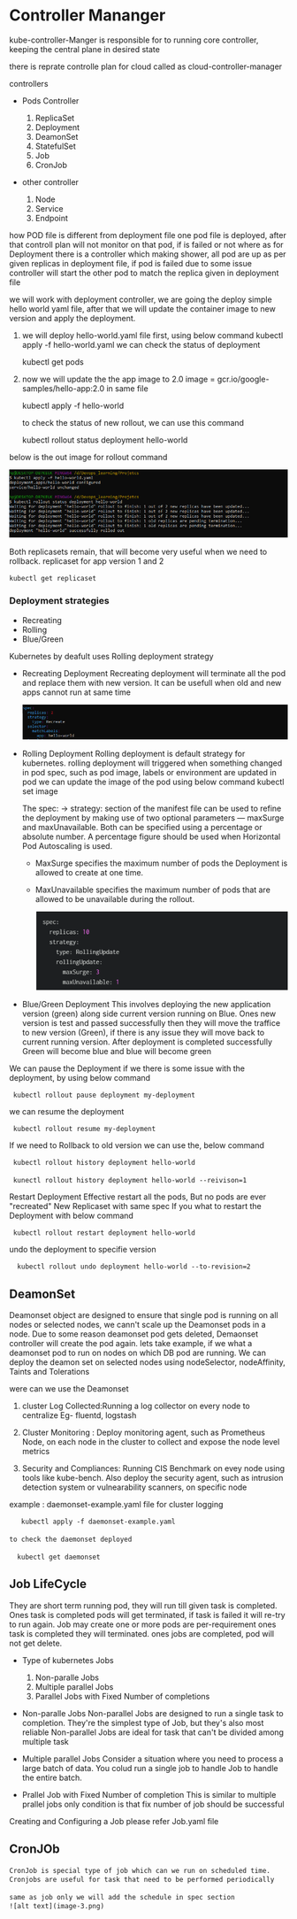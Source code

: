 # Controller Mananger 

kube-controller-Manger is responsible for to running core controller, keeping the central plane in desired state 

there is reprate controlle plan for cloud called as cloud-controller-manager 

controllers
 - Pods Controller 
   1. ReplicaSet
   2. Deployment 
   3. DeamonSet
   4. StatefulSet
   5. Job
   6. CronJob

- other controller
  1. Node
  2. Service
  3. Endpoint

how POD file is different from deployment file 
one pod file is deployed, after that controll plan will not monitor on that pod, if is failed or not 
where as for Deployment there is a controller which making shower, all pod are up as per given replicas in deployment file, if pod is failed due to some issue controller will start the other pod to match the replica given in deployment file 
  
we will work with deployment controller, we are going the deploy simple hello world yaml file, after that we will update the container image to new version and apply the deployment.

 1. we will deploy hello-world.yaml file first, using below command
    kubectl apply -f hello-world.yaml
    we can check the status of deployment 

      kubectl get pods 

 2. now we will update the the app image to 2.0 
    image = gcr.io/google-samples/hello-app:2.0 in same file 

      kubectl apply -f hello-world 

    to check the status of new rollout, we can use this command 

      kubectl rollout status deployment hello-world

   below is the out image for rollout command

   ![alt text](image.png)
    
  Both replicasets remain, that will become very useful when we need to rollback. replicaset for app version 1 and 2 

    kubectl get replicaset 

### Deployment strategies 
   - Recreating 
   - Rolling 
   - Blue/Green

   Kubernetes by deafult uses Rolling deployment strategy

   - Recreating Deployment 
     Recreating deployment will terminate all the pod and replace them with new version. It can be usefull when old and new apps cannot run at same time 

     ![alt text](image-1.png)

   - Rolling Deployment 
     Rolling deployment is default strategy for kubernetes.
     rolling deployment will triggered when something changed in pod spec, such as pod image, labels or environment are updated in pod 
     we can update the image of the pod using below command 
     kubectl set image 

     The spec: -> strategy: section of the manifest file can be used to refine the deployment by making use of two optional parameters — maxSurge and maxUnavailable. Both can be specified using a percentage or absolute number. A percentage figure should be used when Horizontal Pod Autoscaling is used.

      - MaxSurge specifies the maximum number of pods the Deployment is allowed to create at one time.
      - MaxUnavailable specifies the maximum number of pods that are allowed to be unavailable during the rollout.  
        
        ![alt text](image-2.png)

   - Blue/Green Deployment 
     This involves deploying the new application version (green) along side current version running on Blue. Ones new version is test and passed successfully then they will move the traffice to new version (Green), if there is any issue they will move back to current running version. After deployment is completed successfully Green will become blue and blue will become green 

  We can pause the Deployment if we there is some issue with the deployment, by using below command 

     kubectl rollout pause deployment my-deployment

  we can resume the deployment
 
     kubectl rollout resume my-deployment 

  If we need to Rollback to old version we can use the, below command 

     kubectl rollout history deployment hello-world

     kunectl rollout history deployment hello-world --reivison=1

  Restart Deployment 
  Effective restart all the pods, But no pods are ever "recreated"
  New Replicaset with same spec 
  If you what to restart the Deployment with below command 

     kubectl rollout restart deployment hello-world

  undo the deployment to specifie version 

      kubectl rollout undo deployment hello-world --to-revision=2

## DeamonSet 

  Deamonset object are designed to ensure that single pod is running on all nodes or selected nodes, we cann't scale up the Deamonset pods in a node. Due to some reason deamonset pod gets deleted, Demaonset controller will create the pod again. lets take example, if we what a deamonset pod to run on nodes on which DB pod are running. We can deploy the deamon set on selected nodes using nodeSelector, nodeAffinity, Taints and Tolerations 

  were can we use the Deamonset 
   1. cluster Log Collected:Running a log collector on every node to centralize  Eg- fluentd, logstash

   2. Cluster Monitoring : Deploy monitoring agent, such as Prometheus Node, on each node in the cluster to collect and expose the node level metrics 

   3. Security and Compliances: Running CIS Benchmark on evey node using tools like kube-bench. Also deploy the security agent, such as intrusion detection system or vulnearability scanners, on specific node 

  example : daemonset-example.yaml file for cluster logging 
       
       kubectl apply -f daemonset-example.yaml

    to check the daemonset deployed

      kubectl get daemonset

## Job LifeCycle 

  They are short term running pod, they will run till given task is completed. Ones task is completed pods will get terminated, if task is failed it will re-try to run again. Job may create one or more pods are per-requirement ones task is completed they will terminated.
  ones jobs are completed, pod will not get delete. 

  - Type of kubernetes Jobs
     1. Non-paralle Jobs
     2. Multiple parallel Jobs 
     3. Parallel Jobs with Fixed Number of completions 

  - Non-paralle Jobs
    Non-parallel Jobs are designed to run a single task to completion. They're the simplest type of Job, but they's also most  reliable 
    Non-parallel Jobs are ideal for task that can't be divided among multiple task 

  - Multiple parallel Jobs 
    Consider a situation where you need to process a large batch of data. You colud run a single job to handle Job to handle the entire batch. 

  - Prallel Job with Fixed Number of completion 
    This is similar to multiple prallel jobs only condition is that fix number of job should be successful

  Creating and Configuring a Job 
    please refer Job.yaml file  

## CronJOb 
    CronJob is special type of job which can we run on scheduled time. Cronjobs are useful for task that need to be performed periodically 

    same as job only we will add the schedule in spec section 
    ![alt text](image-3.png)
   
